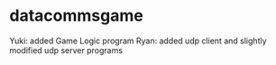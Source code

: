 # datacommsgame
Yuki: added Game Logic program
Ryan: added udp client and slightly modified udp server programs
